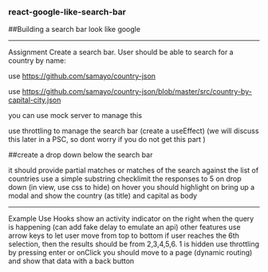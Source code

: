 ### react-google-like-search-bar
##Building a search bar look like google

---

Assignment
Create a search bar. User should be able to search for a country by name:

use https://github.com/samayo/country-json

use https://github.com/samayo/country-json/blob/master/src/country-by-capital-city.json

you can use mock server to manage this

use throttling to manage the search bar (create a useEffect) (we will discuss this later in a PSC,
so dont worry if you do not get this part )

##create a drop down below the search bar

it should provide partial matches or matches of the search against the list of countries
use a simple substring checklimit the responses to 5 on drop down (in view, use css to hide)
on hover you should highlight
on bring up a modal and show the country (as title) and capital as body

---


Example
Use Hooks
show an activity indicator on the right when the query is happening (can add fake delay to
emulate an api)
other features
use arrow keys to let user move from top to bottom
if user reaches the 6th selection, then the results should be from 2,3,4,5,6. 1 is hidden
use throttling
by pressing enter or onClick you should move to a page (dynamic routing) and show that data
with a back button
